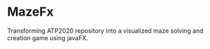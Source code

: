 # MazeFx
Transforming ATP2020 repository into a visualized maze solving and creation game using javaFX.
